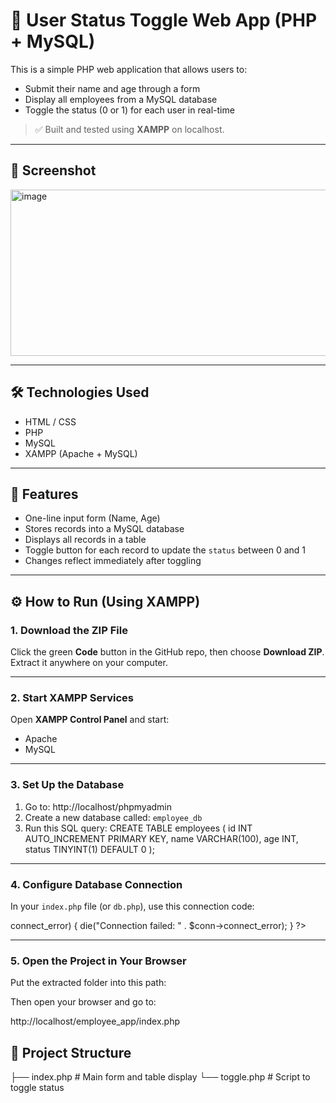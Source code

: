 # 🧩 User Status Toggle Web App (PHP + MySQL)

This is a simple PHP web application that allows users to:
- Submit their name and age through a form
- Display all employees from a MySQL database
- Toggle the status (0 or 1) for each user in real-time

> ✅ Built and tested using **XAMPP** on localhost.

---

## 📸 Screenshot

<img width="573" height="266" alt="image" src="https://github.com/user-attachments/assets/eefe7367-fe15-4e8c-b02a-9195042f8ff4" />

---

## 🛠 Technologies Used

- HTML / CSS  
- PHP  
- MySQL  
- XAMPP (Apache + MySQL)

---

## 🚀 Features

- One-line input form (Name, Age)  
- Stores records into a MySQL database  
- Displays all records in a table  
- Toggle button for each record to update the `status` between 0 and 1  
- Changes reflect immediately after toggling  

---

## ⚙️ How to Run (Using XAMPP)

### 1. Download the ZIP File

Click the green **Code** button in the GitHub repo, then choose **Download ZIP**.  
Extract it anywhere on your computer.

---

### 2. Start XAMPP Services

Open **XAMPP Control Panel** and start:
- Apache  
- MySQL  

---

### 3. Set Up the Database

1. Go to: http://localhost/phpmyadmin  
2. Create a new database called: `employee_db`  
3. Run this SQL query:
CREATE TABLE employees (
id INT AUTO_INCREMENT PRIMARY KEY,
name VARCHAR(100),
age INT,
status TINYINT(1) DEFAULT 0
);


---

### 4. Configure Database Connection

In your `index.php` file (or `db.php`), use this connection code:

<?php $conn = new mysqli("localhost", "root", "", "employee_db"); if ($conn->connect_error) { die("Connection failed: " . $conn->connect_error); } ?>


---

### 5. Open the Project in Your Browser

Put the extracted folder into this path:

Then open your browser and go to:

http://localhost/employee_app/index.php


## 📁 Project Structure

├── index.php # Main form and table display
└── toggle.php # Script to toggle status

